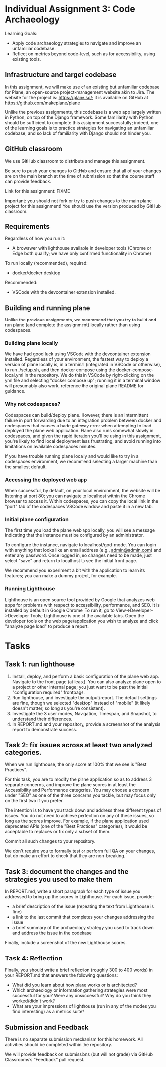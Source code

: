 # Individual Assignment 3: Code Archaeology 

Learning Goals:
* Apply code archaeology strategies to navigate and improve an unfamiliar codebase.
* Reflect on metrics beyond code-level, such as for accessibility, using existing tools. 

## Infrastructure and target codebase

In this assignment, we will make use of an existing but unfamiliar codebase for
Plane, an open-source project-management website akin to Jira.  The website for
the project is: https://plane.so/; it is available on GitHub at
https://github.com/makeplane/plane

Unlike the previous assignments, this codebase is a web app largely
written in Python, on top of the Django framework.  Some familiarity with Python
should be sufficient to complete this assignment successfully; indeed, one of
the learning goals is to practice strategies for navigating an unfamiliar
codebase, and so lack of familiarity with Django should not hinder you.  

## GitHub classroom

We use GitHub classroom to distribute and manage this assignment.  

Be sure to push your changes to GitHub and ensure that all of your changes are
on the main branch at the time of submission so that the course staff can
provide feedback.

Link for this assignment: FIXME

Important: you should not fork or try to push changes to the main plane project
for this assignment! You should use the version produced by GitHub classroom. 

## Requirements

Regardless of how you run it:
* A browswer with lighthouse available in developer tools (Chrome or Edge both qualify; we have only confirmed functionality in Chrome)

To run locally (recommended), required:
* docker/docker desktop

Recommended: 
* VSCode with the devcontainer extension installed.

## Building and running plane

Unlike the previous assignments, we recommend that you try to build and run
plane (and complete the assignment) locally rather than using codespaces.

### Building plane locally

We have had good luck using VSCode with the devcontainer extension installed.
Regardless of your environment, the fastest way to deploy a version of
plane locally is, in a terminal (integrated in VSCode or otherwise), to run ./setup.sh, and then docker compose
using the docker-compose-local.yml in the repository.  We do this in VSCode by right-clicking on
the yml file and selecting "docker compose up"; running it in a terminal window
will presumably also work, reference the original plane README for guidance.

### Why not codespaces?

Codespaces can build/deploy plane. However, there is an intermittent failure
in port forwarding due to an integration problem between docker and codespaces that causes a bade gateway error when attempting to
load deployed the plane web application.  Plane also runs somewhat slowly in
codespaces, and given the rapid iteration you'll be using in this
assignment, you're likely to find local deployment less frustrating, and avoid running into limitations on available codespaces minutes. 

If you have trouble running plane locally and would like to try in a codespaces
environment, we recommend selecting a larger machine than the smallest default.

### Accessing the deployed web app

When successful, by default, on your local environment, the website will be
listening at port 80; you can navigate to localhost within the Chrome browser to
access it.  Within codespaces, you can copy the local link in the "port" tab of
the codespaces VSCode window and paste it in a new tab.  

### Initial plane configuration

The first time you load the plane web app locally, you will see a message
indicating that the instance must be configured by an administrator.

To configure the instance, navigate to localhost/god-mode.  You can login with
anything that looks like an email address (e.g., admin@admin.com) and enter any
password.  Once logged in, no changes need to be made, just select "save" and
return to localhost to see the initial front page.

We recommend you experiment a bit with the application to learn its features;
you can make a dummy project, for example.

### Running Lighthouse

Lighthouse is an open source tool provided by Google that analyzes web apps for problems with respect to accessibility, performance, and SEO. It is installed by default in Google Chrome. To run it, go to View->Developer->Developer Tools; Lighthouse is one of the available tabs.  Open the developer tools on the web page/application you wish to analyze and click "analyze page load" to produce a report. 

# Tasks

## Task 1: run lighthouse

1. Install, deploy, and perform a basic configuration of the plane web app. Navigate to the front page (at least).  You can also analyze plane open to a project or other internal page; you just want to be past the initial "configuration required" frontpage.
2. Run lighthouse, and investigate the output/report. The default settings are fine, though we selected "desktop" instead of
   "mobile" (it likely doesn't matter, so long as you're consistent).
3. Investigate the 3 user modes, Navigation, Timespan, and Snapshot, to understand their differences. 
4. In REPORT.md and your repository, provide a screenshot of the analysis report to demonstrate success. 

## Task 2: fix issues across at least two analyzed categories. 

When we run lighthouse, the only score at 100% that we see is "Best Practices".

For this task, you are to modify the plane application so as to address 3 separate concerns, and improve the plane scores in at least the Accessibility and Performance categories.   You may choose a
concern under "SEO" as one of the three concerns you tackle, but may focus only on the first two if you
prefer.

The intention is to have you track down and address three different types of issues. You do not need to achieve perfection on any of these issues, so long as the scores improve.  For example, if the plane application used deprecated APIs (one of the "Best Practices" categories), it would be acceptable to replaces or fix only a subset of them.  

Commit all such changes to your repository.

We don't require you to formally test or perform full QA on your changes, but do
make an effort to check that they are non-breaking.

## Task 3: document the changes and the strategies you used to make them

In REPORT.md, write a short paragraph for each type of issue you addressed to
bring up the scores in Lighthouse.  For each issue, provide:

* a brief description of the issue (repeating the text from Lighthouse is fine)
* a link to the last commit that completes your changes addressing the issue
* a brief summary of the archaeology strategy you used to track down and address the issue in the
  codebase 

Finally, include a screenshot of the new Lighthouse scores.

## Task 4: Reflection

Finally, you should write a brief reflection (roughly 300 to 400 words) in your
REPORT.md that answers the following questions:

* What did you learn about how plane works or is architected?
* Which archaeology or information gathering strategies were most successful for you? Were any unsuccessful? Why do you think they worked/didn't work?
* What are your impressions of lighthouse (run in any of the modes you find interesting) as a metrics suite? 

## Submission and Feedback

There is no separate submission mechanism for this homework. All activities
should be completed within the repository. 

We will provide feedback on submissions (but will not grade) via GitHub
Classrooms’s “Feedback” pull request.




